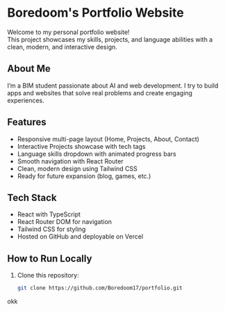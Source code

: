 # Boredoom's Portfolio Website

Welcome to my personal portfolio website!  
This project showcases my skills, projects, and language abilities with a clean, modern, and interactive design.

## About Me

I’m a BIM student passionate about AI and web development. I try to build apps and websites that solve real problems and create engaging experiences.

## Features

- Responsive multi-page layout (Home, Projects, About, Contact)
- Interactive Projects showcase with tech tags
- Language skills dropdown with animated progress bars
- Smooth navigation with React Router
- Clean, modern design using Tailwind CSS
- Ready for future expansion (blog, games, etc.)

## Tech Stack

- React with TypeScript  
- React Router DOM for navigation  
- Tailwind CSS for styling  
- Hosted on GitHub and deployable on Vercel  

## How to Run Locally

1. Clone this repository:  
   ```bash
   git clone https://github.com/Boredoom17/portfolio.git
okk 

